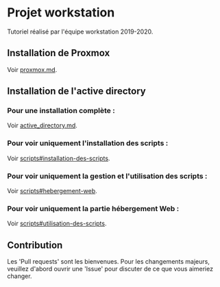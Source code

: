 # Projet workstation

Tutoriel réalisé par l'équipe workstation 2019-2020.

## Installation de Proxmox

Voir [proxmox.md](https://github.com/WarTey/workstation/blob/master/proxmox.md).

## Installation de l'active directory
### Pour une installation complète : 

Voir [active_directory.md](https://github.com/WarTey/workstation/blob/master/active_directory.md).

### Pour voir uniquement l'installation des scripts :
Voir [scripts#installation-des-scripts](https://github.com/WarTey/workstation/blob/master/active_directory.md#installation-des-scripts).

### Pour voir uniquement la gestion et l'utilisation des scripts :
Voir [scripts#hebergement-web](https://github.com/WarTey/workstation/blob/master/active_directory.md#hebergement-web).

### Pour voir uniquement la partie hébergement Web :
Voir [scripts#utilisation-des-scripts](https://github.com/WarTey/workstation/blob/master/active_directory.md#utilisation-des-scripts).

## Contribution

Les 'Pull requests' sont les bienvenues. Pour les changements majeurs, veuillez d'abord ouvrir une 'Issue' pour discuter de ce que vous aimeriez changer.
